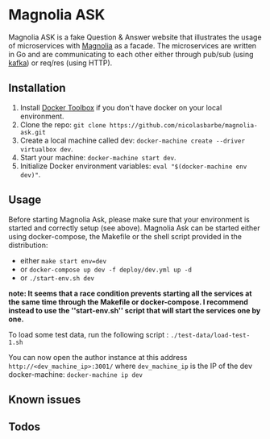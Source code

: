 # Magnolia ASK
Magnolia ASK is a fake Question & Answer website that illustrates the usage of microservices with [Magnolia](http://magnolia-cms.com/) as a facade. The microservices are written in Go and are communicating to each other either through pub/sub (using [kafka](http://kafka.apache.org/)) or req/res (using HTTP).

## Installation
1. Install [Docker Toolbox](https://www.docker.com/toolbox) if you don't have docker on your local environment.
2. Clone the repo: ```git clone https://github.com/nicolasbarbe/magnolia-ask.git```
3. Create a local machine called dev: ```docker-machine create --driver virtualbox dev```.
4. Start your machine: ```docker-machine start dev```.
5. Initialize Docker environment variables: ```eval "$(docker-machine env dev)"```.

## Usage
Before starting Magnolia Ask, please make sure that your environment is started and correctly setup (see above). Magnolia Ask can be started either using docker-compose, the Makefile or the shell script provided in the distribution:
- either ```make start env=dev```
- or ```docker-compose up dev -f deploy/dev.yml up -d```
- or ```./start-env.sh dev```

**note: It seems that a race condition prevents starting all the services at the same time through the Makefile or docker-compose. I recommend instead to use the ''start-env.sh'' script that will start the services one by one.**

To load some test data, run the following script : ```./test-data/load-test-1.sh```

You can now open the author instance at this address ```http://<dev_machine_ip>:3001/``` where ```dev_machine_ip``` is the IP of the dev docker-machine: ```docker-machine ip dev```

## Known issues

## Todos
